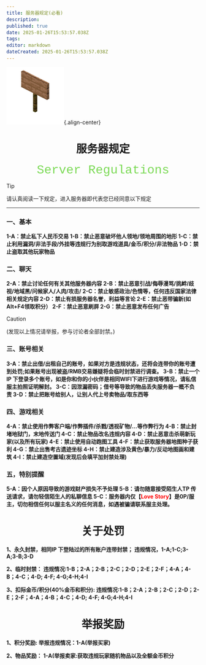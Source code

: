 ```yaml
---
title: 服务器规定(必看)
description: 
published: true
date: 2025-01-26T15:53:57.038Z
tags: 
editor: markdown
dateCreated: 2025-01-26T15:53:57.038Z
---
```


![](/public\img\基础信息\服务器规定\150px-jungle_standing_sign_je2_be2.webp){.align-center}

# <center>服务器规定</center>

<center><font face="courier New" color=	#7DDA58 size=6>Server Regulations</font></center>

> [!TIP]
请认真阅读一下规定，进入服务器即代表您已经同意以下规定

---

<h3>一、基本</h3>

**1-A：禁止私下人民币交易
1-B：禁止恶意破坏他人领地/领地周围的地形
1-C：禁止利用漏洞/非法手段/外挂等违规行为别取游戏道具/金币/积分/非法物品
1-D：禁止盗取其他玩家物品**

<h3>二、聊天</h3>

**2-A：禁止讨论任何有关其他服务器内容
2-B：禁止恶意引战/侮辱漫骂/挑衅/歧视/地域黑/问候家人/人肉/攻击/
2-C：禁止敏感政治/色情等，任何违反国家法律相关规定内容
2-D：禁止有损服务器名誉，利益等言论
2-E：禁止恶带骗新(如Alt+F4领取积分）
2-F：禁止恶意刷屏
2-G：禁止恶意发布任何广告**

> [!CAUTION]
(发现以上情况请举报，参与讨论者全部封禁。)


<h3>三、账号相关</h3>

**3-A：禁止出借/出租自己的账号，如果对方是违规状态，还将会连带你的账号遭到处罚;如果账号出现被盗/RMB交易嫌疑将会临时封禁进行调查。
3-B：禁止一个IP 下登录多个账号，如是你和你的小伙伴是相同WIFI下进行游戏等情况，请私信服主拍照证明解封。
3-C：因泄漏密码；借号等导致的物品丢失服务器一概不负责
3-D：禁止把账号给别人，让别人代上号卖物品/取东西等**

<h3>四、游戏相关</h3>

**4-A：禁止使用作弊客户端/作弊插件/杀戮/透视矿物/...等作弊行为
4-B：禁止封堵地狱门，末地传送门
4-C：禁止物品改名违规内容
4-D：禁止恶意击杀萌新玩家(以及所有玩家)
4-E：禁止使用自动跑图工具
4-F：禁止获取服务器地图种子获利
4-G：禁止出售考古遗迹坐标
4-H：禁止建造涉及黄色/暴力/反动地图画和建筑
4-I：禁止建造空置域(发现后会填平加封禁处理)**

<h3>五，特别提醒</h3>

**5-A：因个人原因导致的游戏财产损失不予处理
5-B：请勿随意接受陌生人TP 传送请求，请勿轻信陌生人的私聊信息
5-C：服务器内仅【<font color="red">Love Story</font>】是0P/服主，切勿相信任何以服主名义的任何消息，如遇被骗请联系服主处理。**

# <center>关于处罚</center>

**1、永久封禁，相同IP 下登陆过的所有账户连带封禁；
违规情况，1-A;1-C;3-A;3-B;3-D**

**2、临时封禁：
违规情况:1-B；2-A；2-B；2-C；2-D；2-E；2-F；4-A；4-B；4-C；4-D; 4-F; 4-G;4-H;4-I**

**3、扣际金币/积分(40%金币和积分):
违规情况:1-B；2-A；2-B；2-C；2-D；2-E；2-F；4-A；4-B；4-C；4-D; 4-F; 4-G;4-H;4-I**

# <center>举报奖励</center>

**1、积分奖励:
举报违规情况：1-A(举报买家)**

**2、物品奖励：
1-A(举报卖家:获取违规玩家随机物品以及全额金币积分**